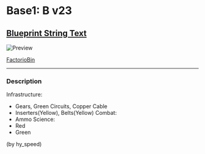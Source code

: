 # Base1: B v23

## [Blueprint String Text]([url](https://factoriobin.com/static/cdn/forever/post/m/g/w/mGW5wYV3/0/v0/blueprint-c334a3aa3dd5adca.txt))

![Preview]([url](https://factoriobin.com/static/cdn/forever/post/m/g/w/mGW5wYV3/0/v0/render-37f9c63338c1c8c8.jpg))

[FactorioBin]([url](https://factoriobin.com/post/mGW5wYV3))

-----

### Description

Infrastructure:
- Gears, Green Circuits, Copper Cable
- Inserters(Yellow), Belts(Yellow)
Combat:
- Ammo
Science:
- Red
- Green

(by hy_speed)
